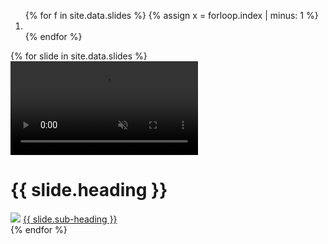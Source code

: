 <div id='carousel' class='carousel slide carousel-fade once contain' data-ride='carousel'>
  <ol class='carousel-indicators flex' id = 'indicate'>
    {% for f in site.data.slides %}
      {% assign x = forloop.index | minus: 1 %}
      <li data-target='#carousel' data-slide-to='{{ x }}' {% if x == 0 %} class='active' {% endif %}></li>
    {% endfor %}
  </ol>
  <div class='carousel-inner'>
    {% for slide in site.data.slides %}
      <!-- i've attached in the below comment a background image to the first-landing-slide ..let me know your thoughts eric -->
      <!-- place the id="first-landing-slide" the below div -->
      <div class="item {% if forloop.index == 1 %} {{'active'}}{% endif %}">
        <video autoplay loop muted>
          <source src = '{{site.baseurl}}/assets/video{{ forloop.index }}.mp4'>
        </video>
        <div class = 'shadow' tabindex = '1'>
          <div class = 'hold contain'>
            <div class = 'hold-center'>
              <h1>{{ slide.heading }}</h1>
              <img src="{{site.baseurl}}/assets/dl.svg"/>
              <span class = 'downs displace'>
                <a class = 'ui' href = '{{ site.baseurl }}/#ui'>
                  {{ slide.sub-heading }}
                  <i class="fa fa-arrow-circle-o-right" aria-hidden = 'true'></i>
                </a>
              </span>
            </div>
          </div>
        </div>
      </div>
    {% endfor %}
  </div>
</div>
